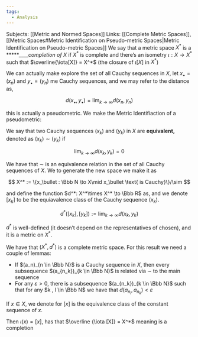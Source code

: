 ```yaml
---
tags:
  - Analysis
---
```

Subjects: [[Metric and Normed Spaces]]
Links: [[Complete Metric Spaces]], [[Metric Spaces#Metric Identification on Pseudo-metric Spaces|Metric Identification on Pseudo-metric Spaces]]
We say that a metric space $X^*$ is a *****_____completion of $X$_ if $X^*$ is complete and there’s an isometry ${\iota:X \to X^*}$ such that $\overline{\iota[X]} = X^*$ (the closure of $\iota[X]$ in $X^*$)

We can actually make explore the set of all Cauchy sequences in $X$, let $x_\bullet =(x_n)$ and $y_\bullet =(y_n)$ me Cauchy sequences, and we may refer to the distance as,

$$ d(x_\bullet, y_\bullet) = \lim_{k\to \infty}d(x_n , y_n) $$

this is actually a pseudometric. We make the Metric Identifiaction of a pseudometric:

We say that two Cauchy sequences $(x_k)$ and $(y_k)$ in $X$ are **********equivalent,********** denoted as $(x_k) \sim (y_k)$ if

$$ \lim_{k \to \infty} d(x_k, y_k) =0 $$

We have that $\sim$ is an equivalence relation in the set of all Cauchy sequences of $X$. We to generate the new space we make it as

$$ X^* := \{x_\bullet : \Bbb N \to X\mid x_\bullet \text{ is Cauchy}\}/\sim $$

and define the function $d^*: X^*\times X^* \to \Bbb R$ as, and we denote $[x_k]$ to be the equiavalence class of the Cauchy sequence $(x_k)$.

$$ d^*([x_k], [y_k]) := \lim_{k \to \infty }d(x_k, y_k) $$

$d^*$ is well-defined (it doesn’t depend on the representatives of chosen), and it is a metric on $X^*$.

We have that $(X^*, d^*)$ is a complete metric space. For this result we need a couple of lemmas:

- If $(a_n)_{n \in \Bbb N}$ is a Cauchy sequence in $X$, then every subsequence $(a_{n_k})_{k \in \Bbb N}$ is related via $\sim$ to the main sequence
- For any $\varepsilon>0$, there is a subsequence $(a_{n_k})_{k \in \Bbb N}$ such that for any $k , l \in \Bbb N$ we have that $d(a_{n_l}, a_{n_k}) < \varepsilon$

If $x \in X$, we denote for $[x]$ is the equivalence class of the constant sequence of $x$.

Then $\iota (x) = [x]$, has that $\overline {\iota [X]} = X^*$ meaning is a completion